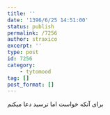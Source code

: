 ```yaml
---
title: ''
date: '1396/6/25 14:51:00'
status: publish
permalink: /7256
author: straxico
excerpt: ''
type: post
id: 7256
category:
    - tytomood
tag: []
post_format: []
---
```

برای آنکه خواست اما نرسید دعا میکنم